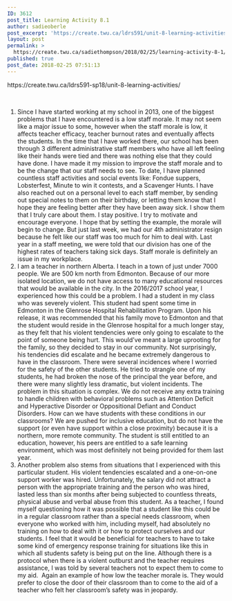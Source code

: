 ```yaml
---
ID: 3612
post_title: Learning Activity 8.1
author: sadieoberle
post_excerpt: 'https://create.twu.ca/ldrs591/unit-8-learning-activities/ &nbsp; Since I have started working at my school in 2013, one of the biggest problems that I have encountered is a low staff morale. It may not seem like a major issue to some, however when the staff morale is low, it affects teacher efficacy, teacher burnout rates and eventually affects the students. &hellip; <p><a href="https://create.twu.ca/sadiethompson/2018/02/25/learning-activity-8-1/">Continue reading<span> "Learning Activity 8.1"</span></a></p>'
layout: post
permalink: >
  https://create.twu.ca/sadiethompson/2018/02/25/learning-activity-8-1/
published: true
post_date: 2018-02-25 07:51:13
---
```

<p><span style="font-weight: 400">https://create.twu.ca/ldrs591-sp18/unit-8-learning-activities/</span></p>
<p>&nbsp;</p>
<ol>
<li style="font-weight: 400"><span style="font-weight: 400">Since I have started working at my school in 2013, one of the biggest problems that I have encountered is a low staff morale. It may not seem like a major issue to some, however when the staff morale is low, it affects teacher efficacy, teacher burnout rates and eventually affects the students. In the time that I have worked there, our school has been through 3 different administrative staff members who have all left feeling like their hands were tied and there was nothing else that they could have done. I have made it my mission to improve the staff morale and to be the change that our staff needs to see. To date, I have planned countless staff activities and social events like: Fondue suppers, Lobsterfest, Minute to win it contests, and a Scavenger Hunts. I have also reached out on a personal level to each staff member, by sending out special notes to them on their birthday, or letting them know that I hope they are feeling better after they have been away sick. I show them that I truly care about them. I stay positive. I try to motivate and encourage everyone. I hope that by setting the example, the morale will begin to change. But just last week, we had our 4th administrator resign because he felt like our staff was too much for him to deal with. Last year in a staff meeting, we were told that our division has one of the highest rates of teachers taking sick days. Staff morale is definitely an issue in my workplace.</span></li>
<li style="font-weight: 400"><span style="font-weight: 400">I am a teacher in northern Alberta. I teach in a town of just under 7000 people. We are 500 km north from Edmonton. Because of our more isolated location, we do not have access to many educational resources that would be available in the city. In the 2016/2017 school year, I experienced how this could be a problem. I had a student in my class who was severely violent. This student had spent some time in Edmonton in the Glenrose Hospital Rehabilitation Program. Upon his release, it was recommended that his family move to Edmonton and that the student would reside in the Glenrose hospital for a much longer stay, as they felt that his violent tendencies were only going to escalate to the point of someone being hurt. This would’ve meant a large uprooting for the family, so they decided to stay in our community. Not surprisingly, his tendencies did escalate and he became extremely dangerous to have in the classroom. There were several incidences where I worried for the safety of the other students. He tried to strangle one of my students, he had broken the nose of the principal the year before, and there were many slightly less dramatic, but violent incidents. The problem in this situation is complex. We do not receive any extra training to handle children with behavioral problems such as Attention Deficit and Hyperactive Disorder or Oppositional Defiant and Conduct Disorders. How can we have students with these conditions in our classrooms? We are pushed for inclusive education, but do not have the support (or even have support within a close proximity) because it is a northern, more remote community. The student is still entitled to an education, however, his peers are entitled to a safe learning environment, which was most definitely not being provided for them last year. </span></li>
<li style="font-weight: 400"><span style="font-weight: 400">Another problem also stems from situations that I experienced with this particular student. His violent tendencies escalated and a one-on-one support worker was hired. Unfortunately, the salary did not attract a person with the appropriate training and the person who was hired, lasted less than six months after being subjected to countless threats, physical abuse and verbal abuse from this student. As a teacher, I found myself questioning how it was possible that a student like this</span> <span style="font-weight: 400">could be in a regular classroom rather than a special needs classroom, </span><span style="font-weight: 400">when everyone who worked with him, including myself, had absolutely no training on how to deal with it or how to protect ourselves and our students. I feel that it would be beneficial for teachers to have to take some kind of emergency response training for situations like this in which all students safety is being put on the line. Although there is a protocol when there is a violent outburst and the teacher requires assistance, I was told by several teachers not to expect them to come to my aid.  Again an example of how low the teacher morale is. They would prefer to close the door of their classroom than to come to the aid of a teacher who felt her classroom’s safety was in jeopardy.  </span></li>
</ol>